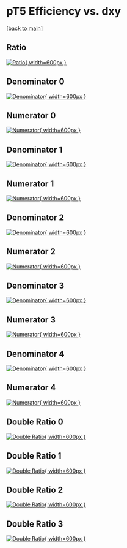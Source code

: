 # pT5 Efficiency vs. dxy

[[back to main](./)]



## Ratio

[![Ratio](../mtv/var/pT5_xtr_321_-1_eff_dxy.png){ width=600px }](../mtv/var/pT5_xtr_321_-1_eff_dxy.pdf)

## Denominator 0

[![Denominator](../mtv/den/pT5_xtr_321_-1_eff_dxy_den0.png){ width=600px }](../mtv/den/pT5_xtr_321_-1_eff_dxy_den0.pdf)

## Numerator 0

[![Numerator](../mtv/num/pT5_xtr_321_-1_eff_dxy_num0.png){ width=600px }](../mtv/num/pT5_xtr_321_-1_eff_dxy_num0.pdf)

## Denominator 1

[![Denominator](../mtv/den/pT5_xtr_321_-1_eff_dxy_den1.png){ width=600px }](../mtv/den/pT5_xtr_321_-1_eff_dxy_den1.pdf)

## Numerator 1

[![Numerator](../mtv/num/pT5_xtr_321_-1_eff_dxy_num1.png){ width=600px }](../mtv/num/pT5_xtr_321_-1_eff_dxy_num1.pdf)

## Denominator 2

[![Denominator](../mtv/den/pT5_xtr_321_-1_eff_dxy_den2.png){ width=600px }](../mtv/den/pT5_xtr_321_-1_eff_dxy_den2.pdf)

## Numerator 2

[![Numerator](../mtv/num/pT5_xtr_321_-1_eff_dxy_num2.png){ width=600px }](../mtv/num/pT5_xtr_321_-1_eff_dxy_num2.pdf)

## Denominator 3

[![Denominator](../mtv/den/pT5_xtr_321_-1_eff_dxy_den3.png){ width=600px }](../mtv/den/pT5_xtr_321_-1_eff_dxy_den3.pdf)

## Numerator 3

[![Numerator](../mtv/num/pT5_xtr_321_-1_eff_dxy_num3.png){ width=600px }](../mtv/num/pT5_xtr_321_-1_eff_dxy_num3.pdf)

## Denominator 4

[![Denominator](../mtv/den/pT5_xtr_321_-1_eff_dxy_den4.png){ width=600px }](../mtv/den/pT5_xtr_321_-1_eff_dxy_den4.pdf)

## Numerator 4

[![Numerator](../mtv/num/pT5_xtr_321_-1_eff_dxy_num4.png){ width=600px }](../mtv/num/pT5_xtr_321_-1_eff_dxy_num4.pdf)

## Double Ratio 0

[![Double Ratio](../mtv/ratio/pT5_xtr_321_-1_eff_dxy_ratio0.png){ width=600px }](../mtv/ratio/pT5_xtr_321_-1_eff_dxy_ratio0.pdf)

## Double Ratio 1

[![Double Ratio](../mtv/ratio/pT5_xtr_321_-1_eff_dxy_ratio1.png){ width=600px }](../mtv/ratio/pT5_xtr_321_-1_eff_dxy_ratio1.pdf)

## Double Ratio 2

[![Double Ratio](../mtv/ratio/pT5_xtr_321_-1_eff_dxy_ratio2.png){ width=600px }](../mtv/ratio/pT5_xtr_321_-1_eff_dxy_ratio2.pdf)

## Double Ratio 3

[![Double Ratio](../mtv/ratio/pT5_xtr_321_-1_eff_dxy_ratio3.png){ width=600px }](../mtv/ratio/pT5_xtr_321_-1_eff_dxy_ratio3.pdf)

